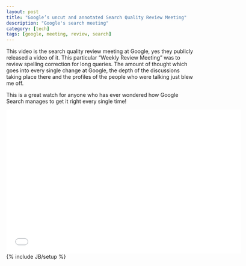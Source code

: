 ```yaml
---
layout: post
title: "Google’s uncut and annotated Search Quality Review Meeting"
description: "Google's search meeting"
category: [tech]
tags: [google, meeting, review, search]
---
```

This video is the search quality review meeting at Google, yes they publicly released a video of it. This particular “Weekly Review Meeting” was to review spelling correction for long queries. The amount of thought which goes into every single change at Google, the depth of the discussions taking place there and the profiles of the people who were talking just blew me off.

This is a great watch for anyone who has ever wondered how Google Search manages to get it right every single time!

<iframe width="625" height="382" src="//www.youtube.com/embed/JtRJXnXgE-A" frameborder="0" allowfullscreen="1"></iframe>
{% include JB/setup %}
